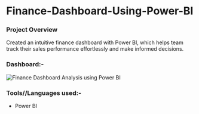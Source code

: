 # Finance-Dashboard-Using-Power-BI




### Project Overview
Created an intuitive finance dashboard with Power BI, which helps team track their sales performance effortlessly and make informed decisions.

### Dashboard:-
![Finance Dashboard Analysis using Power BI](https://github.com/rajgudhka/Finance-Dashboard-Using-Power-BI/assets/167026479/4f55c612-f718-467b-ae3f-d016e26e9ec6)


### Tools//Languages used:-

- Power BI



